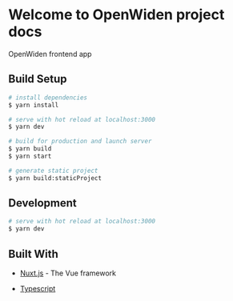 # Welcome to OpenWiden project docs

OpenWiden frontend app

## Build Setup

``` bash
# install dependencies
$ yarn install

# serve with hot reload at localhost:3000
$ yarn dev

# build for production and launch server
$ yarn build
$ yarn start

# generate static project
$ yarn build:staticProject
```

## Development

``` bash
# serve with hot reload at localhost:3000
$ yarn dev
```

## Built With

- [Nuxt.js](https://nuxtjs.org/) - The Vue framework

- [Typescript](https://www.typescriptlang.org/)
